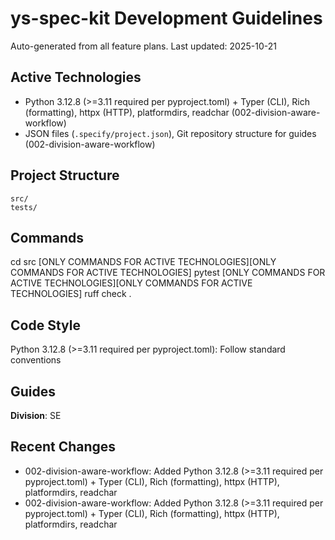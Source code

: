 # ys-spec-kit Development Guidelines

Auto-generated from all feature plans. Last updated: 2025-10-21

## Active Technologies
- Python 3.12.8 (>=3.11 required per pyproject.toml) + Typer (CLI), Rich (formatting), httpx (HTTP), platformdirs, readchar (002-division-aware-workflow)
- JSON files (`.specify/project.json`), Git repository structure for guides (002-division-aware-workflow)

## Project Structure
```
src/
tests/
```

## Commands
cd src [ONLY COMMANDS FOR ACTIVE TECHNOLOGIES][ONLY COMMANDS FOR ACTIVE TECHNOLOGIES] pytest [ONLY COMMANDS FOR ACTIVE TECHNOLOGIES][ONLY COMMANDS FOR ACTIVE TECHNOLOGIES] ruff check .

## Code Style
Python 3.12.8 (>=3.11 required per pyproject.toml): Follow standard conventions

## Guides
**Division**: SE


## Recent Changes
- 002-division-aware-workflow: Added Python 3.12.8 (>=3.11 required per pyproject.toml) + Typer (CLI), Rich (formatting), httpx (HTTP), platformdirs, readchar
- 002-division-aware-workflow: Added Python 3.12.8 (>=3.11 required per pyproject.toml) + Typer (CLI), Rich (formatting), httpx (HTTP), platformdirs, readchar

<!-- MANUAL ADDITIONS START -->
<!-- MANUAL ADDITIONS END -->

